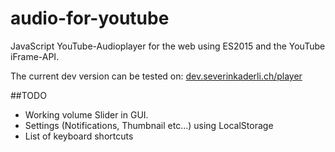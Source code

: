 # audio-for-youtube
JavaScript YouTube-Audioplayer for the web using ES2015 and the YouTube iFrame-API.

The current dev version can be tested on: 
[dev.severinkaderli.ch/player](https://dev.severinkaderli.ch/player)

##TODO
* Working volume Slider in GUI.
* Settings (Notifications, Thumbnail etc...) using LocalStorage
* List of keyboard shortcuts
